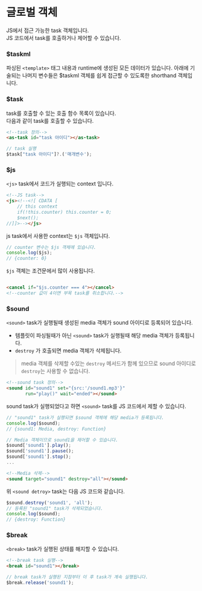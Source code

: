 # 글로벌 객체

JS에서 접근 가능한 task 객체입니다.  
JS 코드에서 task를 호출하거나 제어할 수 있습니다.

### $taskml

파싱된 `<template>` 태그 내용과 runtime에 생성된 모든 데이터가 있습니다.
아래에 기술되는 나머지 변수들은 $taskml 객체를 쉽게 접근할 수 있도록한 shorthand 객체입니다.

### $task

task를 호출할 수 있는 호출 함수 목록이 있습니다.  
다음과 같이 task를 호출할 수 있습니다.

```html
<!--task 정의-->
<as-task id="task 아이디"></as-task>
```

```javascript
// task 실행
$task["task 아이디"]?.('매개변수');
```

### $js

`<js>` task에서 코드가 실행되는 context 입니다.

```html
<!--JS task-->
<js><!--<![ CDATA [
    // this context
    if(!this.counter) this.counter = 0;
    $next();
//]]>--></js>
```

js task에서 사용한 context는 `$js` 객체입니다.

```javascript
// counter 변수는 $js 객체에 있습니다.
console.log($js);
// {counter: 0}
```

`$js` 객체는 조건문에서 많이 사용됩니다.

```html

<cancel if="$js.counter === 4"></cancel>
<!--counter 값이 4이면 부목 task를 취소합니다.-->
```

### $sound

`<sound>` task가 실행될때 생성된 media 객체가 sound 아이디로 등록되어 있습니다.

* 템플릿이 파싱될때가 아닌 `<sound>` task가 실행될때 해당 media 객체가 등록됩니다.
* `destroy` 가 호출되면 media 객체가 삭제됩니다.

> media 객체를 삭제할 수있는 `destroy` 메서드가 함께 있으므로 sound 아이디로 `destroy`는 사용할 수 없습니다.

```html
<!--sound task 정의-->
<sound id="sound1" set="{src:'/sound1.mp3'}"
       run="play()" wait="ended"></sound>
```

sound task가 실행되었다고 하면 `<sound>` task를 JS 코드에서 제할 수 있습니다.

```javascript
// "sound1" task가 실행되면 $sound 객체에 해당 media가 등록됩니다.
console.log($sound);
// {sound1: Media, destroy: Function}

// Media 객체이므로 sound1을 제어할 수 있습니다.
$sound['sound1'].play();
$sound['sound1'].pause();
$sound['sound1'].stop();
...
```

```html
<!--Media 삭제-->
<sound target="sound1" destroy="all"></sound>
```

위 `<sound detroy>` task는 다음 JS 코드와 같습니다.

```javascript
$sound.destroy('sound1', 'all');
// 등록된 "sound1" task가 삭제되었습니다.
console.log($sound);
// {destroy: Function}
```

### $break

`<break>` task가 실행된 상태를 해지할 수 있습니다.

```html
<!--break task 실행-->
<break id="sound1"></break>
```

```javascript
// break task가 실행된 지점부터 이 후 task가 계속 실행됩니다.
$break.release('sound1');
```





























